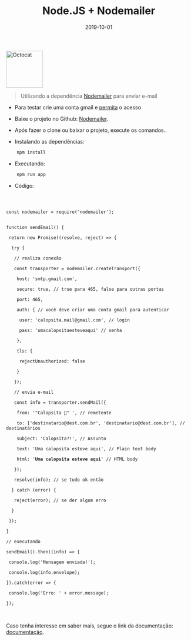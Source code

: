 ﻿---
date: 2019-10-01
title: "Node.JS + Nodemailer"
description: "Enviando e-mail SMTP com Node.JS e Nodemailer."
category: "node"
---

<p class="alinhar"><img src="../assets/images/octocat.gif" alt="Octocat" title="Octocat" width="100" height="100"></p>


> Utilizando a dependência <a href="https://nodemailer.com/about/" target="_blank" rel="nofollow, noreferrer,noopener,external">Nodemailer</a> para enviar e-mail

- Para testar crie uma conta gmail e <a href="https://myaccount.google.com/u/5/lesssecureapps" target="_blank" rel="nofollow, noreferrer,noopener,external">permita</a> o acesso

- Baixe o projeto no Github: <a href="https://github.com/ValchanOficial/Nodemailer" target="_blank" rel="nofollow, noreferrer,noopener,external">Nodemailer</a>.

- Após fazer o clone ou baixar o projeto, execute os comandos..
- Instalando as dependências:
```bash
	npm install
```
- Executando:
```bash
	npm run app
```
- Código:

<code>
<br>
const nodemailer = require('nodemailer');<br><br>
function sendEmail() {<br>
&thinsp;return new Promise((resolve, reject) => {<br>
&thinsp;&thinsp;try {<br>
&thinsp;&thinsp;&thinsp;// realiza conexão<br>
&thinsp;&thinsp;&thinsp;const transporter = nodemailer.createTransport({<br>
&thinsp;&thinsp;&thinsp;&thinsp;host: 'smtp.gmail.com',<br>
&thinsp;&thinsp;&thinsp;&thinsp;secure: true, // true para 465, false para outras portas<br>
&thinsp;&thinsp;&thinsp;&thinsp;port: 465,<br>
&thinsp;&thinsp;&thinsp;&thinsp;auth: { // você deve criar uma conta gmail para autenticar<br>
&thinsp;&thinsp;&thinsp;&thinsp;&thinsp;user: 'calopsita.mail@gmail.com', // login<br>
&thinsp;&thinsp;&thinsp;&thinsp;&thinsp;pass: 'umacalopsitaesteveaqui' // senha<br>
&thinsp;&thinsp;&thinsp;&thinsp;},<br>
&thinsp;&thinsp;&thinsp;&thinsp;tls: {<br>
&thinsp;&thinsp;&thinsp;&thinsp;&thinsp;rejectUnauthorized: false<br>
&thinsp;&thinsp;&thinsp;&thinsp;}<br>
&thinsp;&thinsp;&thinsp;});<br>
&thinsp;&thinsp;&thinsp;// envia e-mail<br>
&thinsp;&thinsp;&thinsp;const info = transporter.sendMail({<br>
&thinsp;&thinsp;&thinsp;&thinsp;from: '"Calopsita 🐤" <calopsita.mail@gmail.com>', // remetente<br>
&thinsp;&thinsp;&thinsp;&thinsp;to: ['destinatario@dest.com.br', 'destinatario@dest.com.br'], // destinatários<br>
&thinsp;&thinsp;&thinsp;&thinsp;subject: 'Calopsita?!', // Assunto<br>
&thinsp;&thinsp;&thinsp;&thinsp;text: 'Uma calopsita esteve aqui', // Plain text body<br>
&thinsp;&thinsp;&thinsp;&thinsp;html: '<b>Uma calopsita esteve aqui</b>' // HTML body<br>
&thinsp;&thinsp;&thinsp;});<br>
&thinsp;&thinsp;&thinsp;resolve(info); // se tudo ok então<br>
&thinsp;&thinsp;} catch (error) {<br>
&thinsp;&thinsp;&thinsp;reject(error); // se der algum erro<br>
&thinsp;&thinsp;}<br>
&thinsp;});<br>
}<br>
// executando<br>
sendEmail().then((info) => {<br>
&thinsp;console.log('Mensagem enviada!');<br>
&thinsp;console.log(info.envelope);<br>
}).catch(error => {<br>
&thinsp;console.log('Erro: ' + error.message);<br>
});<br>
</code><br>

Caso tenha interesse em saber mais, segue o link da documentação: <a href="https://nodemailer.com/about/" target="_blank" rel="nofollow, noreferrer,noopener,external">documentação</a>.
